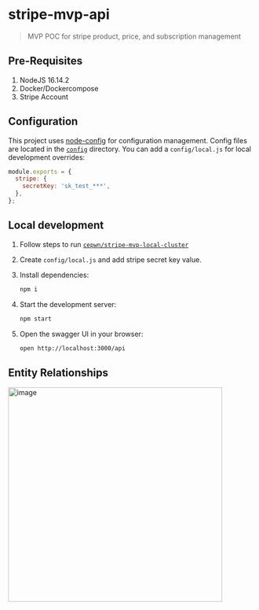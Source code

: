 # stripe-mvp-api

> MVP POC for stripe product, price, and subscription management

## Pre-Requisites

1. NodeJS 16.14.2
2. Docker/Dockercompose
3. Stripe Account

## Configuration

This project uses [node-config](https://github.com/lorenwest/node-config) for configuration management. Config files are located in the [`config`](./config) directory. You can add a `config/local.js` for local development overrides:

```js
module.exports = {
  stripe: {
    secretKey: 'sk_test_***',
  },
};
```

## Local development

1. Follow steps to run [`cepwn/stripe-mvp-local-cluster`](https://github.com/cepwn/stripe-mvp-local-cluster)

2. Create `config/local.js` and add stripe secret key value.

3. Install dependencies:

   ```bash
   npm i
   ```

4. Start the development server:

   ```bash
   npm start
   ```

5. Open the swagger UI in your browser:

   ```bash
   open http://localhost:3000/api
   ```

## Entity Relationships

<img width="436" alt="image" src="https://user-images.githubusercontent.com/20140770/226176895-4a5baf81-6a97-44a0-8c1d-cea1344777c7.png">
